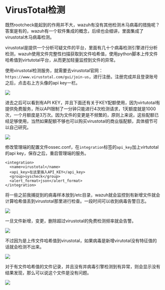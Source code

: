 # VirusTotal检测

既然rootcheck能起到的作用并不大，wazuh有没有其他检测木马病毒的措施呢？答案是有的，wazuh有一个软件集成的概念，后续也会细讲，里面集成了virustotal木马病毒检测。

virustotal是提供一个分析可疑文件的平台，里面有几十个病毒检测引擎进行分析检测，wazuh使用文件完整性扫描获取到文件哈希值，使用python脚本上传文件哈希值到virtutotal平台，从而更加轻量监控到文件的异常。

使用virustotal检测服务，就需要去virustotal官网：`https://www.virustotal.com/gui/join-us`，进行注册。注册完成并且登录账号之后，点击右上方头像的api key一栏。

![](<../../.gitbook/assets/image (133).png>)

进去之后可以看到有API KEY，并且下面还有关于KEY配额使用，因为virtutotal有提供免费服务，所以API限制了一分钟只能进行4次检测请求，1天额度就是1000次，一个月额度是3万次。因为文件的变更是不频繁的，原则上来说，这些配额已经足够使用，当然如果配额不够也可以购买virustotal的商业版配额，具体细节可以自己研究。

![](<../../.gitbook/assets/image (134).png>)

修改管理端的配置文件ossec.conf，在`integration`标签的`api_key`加上virtutotal的api key，保存之后，重启管理端的服务。

```
<integration>
  <name>virustotal</name>
  <api_key>在这里插入API_KEY</api_key> 
  <group>syscheck</group>
  <alert_format>json</alert_format>
</integration>
```

将一些之前我捕捉到的病毒样本放到/etc目录，wazuh就会监控到有新增文件就会计算哈希值丢到virustotal那里进行检查。一段时间可以收到病毒告警日志。

![](<../../.gitbook/assets/image (135).png>)

一旦文件新增，变更，删除超过virustotal的免费检测频率就会告警。

![](<../../.gitbook/assets/image (143).png>)

不过因为是上传文件哈希值到virustotal，如果病毒是新增virutotal没有特征值的话就会检测不出来。

![](<../../.gitbook/assets/image (137).png>)

对于有文件哈希值的文件记录，并且没有并病毒引擎检测到有异常，则会显示没有结果发现，那么可以说这个文件是没有问题。

![](<../../.gitbook/assets/image (139).png>)



